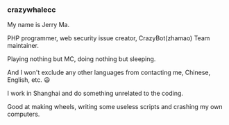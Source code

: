 ### crazywhalecc

My name is Jerry Ma.

PHP programmer, web security issue creator, CrazyBot(zhamao) Team maintainer.

Playing nothing but MC, doing nothing but sleeping.

And I won't exclude any other languages from contacting me, Chinese, English, etc. 😃

I work in Shanghai and do something unrelated to the coding.

Good at making wheels, writing some useless scripts and crashing my own computers.

<!--
**crazywhalecc/crazywhalecc** is a ✨ _special_ ✨ repository because its `README.md` (this file) appears on your GitHub profile.

Here are some ideas to get you started:

- 🔭 I’m currently working on ...
- 🌱 I’m currently learning ...
- 👯 I’m looking to collaborate on ...
- 🤔 I’m looking for help with ...
- 💬 Ask me about ...
- 📫 How to reach me: ...
- 😄 Pronouns: ...
- ⚡ Fun fact: ...
-->
